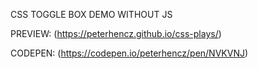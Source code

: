 CSS TOGGLE BOX DEMO WITHOUT JS

PREVIEW: (https://peterhencz.github.io/css-plays/)

CODEPEN: (https://codepen.io/peterhencz/pen/NVKVNJ)
